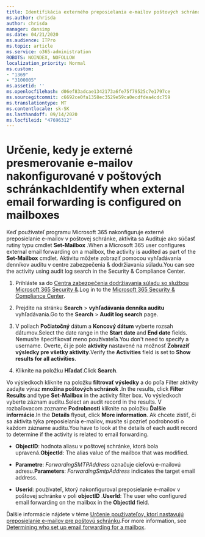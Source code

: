 ```yaml
---
title: Identifikácia externého preposielania e-mailov poštových schránok v denníkoch auditu
ms.author: chrisda
author: chrisda
manager: dansimp
ms.date: 04/21/2020
ms.audience: ITPro
ms.topic: article
ms.service: o365-administration
ROBOTS: NOINDEX, NOFOLLOW
localization_priority: Normal
ms.custom:
- "1369"
- "3100005"
ms.assetid: ''
ms.openlocfilehash: d06ef83adcae1342173a6fe75f79525c7e1797ce
ms.sourcegitcommit: c6692ce0fa1358ec3529e59ca0ecdfdea4cdc759
ms.translationtype: MT
ms.contentlocale: sk-SK
ms.lasthandoff: 09/14/2020
ms.locfileid: "47696312"
---
```

# <a name="identify-when-external-email-forwarding-is-configured-on-mailboxes"></a><span data-ttu-id="54075-102">Určenie, kedy je externé presmerovanie e-mailov nakonfigurované v poštových schránkach</span><span class="sxs-lookup"><span data-stu-id="54075-102">Identify when external email forwarding is configured on mailboxes</span></span>

<span data-ttu-id="54075-103">Keď používateľ programu Microsoft 365 nakonfiguruje externé preposielanie e-mailov v poštovej schránke, aktivita sa Audituje ako súčasť rutiny typu cmdlet **Set-Mailbox** .</span><span class="sxs-lookup"><span data-stu-id="54075-103">When a Microsoft 365 user configures external email forwarding on a mailbox, the activity is audited as part of the **Set-Mailbox** cmdlet.</span></span> <span data-ttu-id="54075-104">Aktivitu môžete zobraziť pomocou vyhľadávania denníkov auditu v centre zabezpečenia & dodržiavania súladu.</span><span class="sxs-lookup"><span data-stu-id="54075-104">You can see the activity using audit log search in the Security & Compliance Center.</span></span>

1. <span data-ttu-id="54075-105">Prihláste sa do [Centra zabezpečenia dodržiavania súladu so službou Microsoft 365 Security &](https://protection.office.com/).</span><span class="sxs-lookup"><span data-stu-id="54075-105">Log in to the [Microsoft 365 Security & Compliance Center](https://protection.office.com/).</span></span>

2. <span data-ttu-id="54075-106">Prejdite na stránku **Search**  >  **vyhľadávania denníka auditu** vyhľadávania.</span><span class="sxs-lookup"><span data-stu-id="54075-106">Go to the **Search** > **Audit log search** page.</span></span>

3. <span data-ttu-id="54075-107">V poliach **Počiatočný** dátum a **Koncový dátum** vyberte rozsah dátumov.</span><span class="sxs-lookup"><span data-stu-id="54075-107">Select the date range in the **Start date** and **End date** fields.</span></span> <span data-ttu-id="54075-108">Nemusíte špecifikovať meno používateľa.</span><span class="sxs-lookup"><span data-stu-id="54075-108">You don't need to specify a username.</span></span> <span data-ttu-id="54075-109">Overte, či je pole **aktivity** nastavené na možnosť **Zobraziť výsledky pre všetky aktivity**.</span><span class="sxs-lookup"><span data-stu-id="54075-109">Verify the **Activities** field is set to **Show results for all activities**.</span></span>

4. <span data-ttu-id="54075-110">Kliknite na položku **Hľadať**.</span><span class="sxs-lookup"><span data-stu-id="54075-110">Click **Search**.</span></span>

<span data-ttu-id="54075-111">Vo výsledkoch kliknite na položku **filtrovať výsledky** a do poľa Filter aktivity zadajte výraz **množina poštových schránok** .</span><span class="sxs-lookup"><span data-stu-id="54075-111">In the results, click **Filter Results** and type **Set-Mailbox** in the activity filter box.</span></span> <span data-ttu-id="54075-112">Vo výsledkoch vyberte záznam auditu.</span><span class="sxs-lookup"><span data-stu-id="54075-112">Select an audit record in the results.</span></span> <span data-ttu-id="54075-113">V rozbaľovacom zozname **Podrobnosti** kliknite na položku **Ďalšie informácie**.</span><span class="sxs-lookup"><span data-stu-id="54075-113">In the **Details** flyout, click **More information**.</span></span> <span data-ttu-id="54075-114">Ak chcete zistiť, či sa aktivita týka preposielania e-mailov, musíte si pozrieť podrobnosti o každom zázname auditu.</span><span class="sxs-lookup"><span data-stu-id="54075-114">You have to look at the details of each audit record to determine if the activity is related to email forwarding.</span></span>

- <span data-ttu-id="54075-115">**ObjectID**: hodnota aliasu v poštovej schránke, ktorá bola upravená.</span><span class="sxs-lookup"><span data-stu-id="54075-115">**ObjectId**: The alias value of the mailbox that was modified.</span></span>

- <span data-ttu-id="54075-116">**Parametre**: _ForwardingSMTPAddress_ označuje cieľovú e-mailovú adresu.</span><span class="sxs-lookup"><span data-stu-id="54075-116">**Parameters**: _ForwardingSmtpAddress_ indicates the target email address.</span></span>

- <span data-ttu-id="54075-117">**Userid**: používateľ, ktorý nakonfiguroval preposielanie e-mailov v poštovej schránke v poli **objectID** .</span><span class="sxs-lookup"><span data-stu-id="54075-117">**UserId**: The user who configured email forwarding on the mailbox in the **ObjectId** field.</span></span>

<span data-ttu-id="54075-118">Ďalšie informácie nájdete v téme [Určenie používateľov, ktorí nastavujú preposielanie e-mailov pre poštovú schránku](https://docs.microsoft.com/microsoft-365/compliance/auditing-troubleshooting-scenarios#determine-who-set-up-email-forwarding-for-a-mailbox).</span><span class="sxs-lookup"><span data-stu-id="54075-118">For more information, see [Determining who set up email forwarding for a mailbox](https://docs.microsoft.com/microsoft-365/compliance/auditing-troubleshooting-scenarios#determine-who-set-up-email-forwarding-for-a-mailbox).</span></span>
